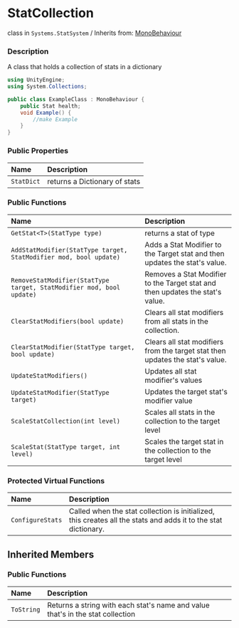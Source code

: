 # StatCollection

class in `Systems.StatSystem` / Inherits from: [MonoBehaviour][1]

### Description

A class that holds a collection of stats in a dictionary

```csharp
using UnityEngine;
using System.Collections;

public class ExampleClass : MonoBehaviour {
    public Stat health;
    void Example() {
        //make Example
    }
}
```

### Public Properties

| Name | Description |
| :--- | :---------- |
| `StatDict` | returns a Dictionary of stats |


### Public Functions

| Name | Description |
| :--- | :---------- |
| `GetStat<T>(StatType type)` | returns a stat of type <T> |
| `AddStatModifier(StatType target, StatModifier mod, bool update)` | Adds a Stat Modifier to the Target stat and then updates the stat's value. |
| `RemoveStatModifier(StatType target, StatModifier mod, bool update)` | Removes a Stat Modifier to the Target stat and then updates the stat's value. |
| `ClearStatModifiers(bool update)` | Clears all stat modifiers from all stats in the collection. |
| `ClearStatModifier(StatType target, bool update)` | Clears all stat modifiers from the target stat then updates the stat's value. |
| `UpdateStatModifiers()` | Updates all stat modifier's values |
| `UpdateStatModifier(StatType target)` | Updates the target stat's modifier value |
| `ScaleStatCollection(int level)` | Scales all stats in the collection to the target level |
| `ScaleStat(StatType target, int level)` | Scales the target stat in the collection to the target level |

### Protected Virtual Functions

| Name | Description |
| :--- | :---------- |
| `ConfigureStats` | Called when the stat collection is initialized, this creates all the stats and adds it to the stat dictionary. |

## Inherited Members

### Public Functions

| Name | Description |
| :--- | :---------- |
| `ToString` | Returns a string with each stat's name and value that's in the stat collection |

[1]:https://docs.unity3d.com/ScriptReference/MonoBehaviour.html